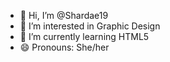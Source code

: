 - 👋 Hi, I’m @Shardae19
- 👀 I’m interested in Graphic Design
- 🌱 I’m currently learning HTML5
- 😄 Pronouns: She/her

<!---
Shardae19/Shardae19 is a ✨ special ✨ repository because its `README.md` (this file) appears on your GitHub profile.
You can click the Preview link to take a look at your changes.
--->
